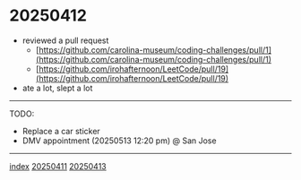 <head><meta name="viewport" content="width=device-width, initial-scale=1.0, user-scalable=yes" /><meta charset="UTF-8"></head>

# 20250412

- reviewed a pull request
	- [https://github.com/carolina-museum/coding-challenges/pull/1](https://github.com/carolina-museum/coding-challenges/pull/1)
	- [https://github.com/irohafternoon/LeetCode/pull/19](https://github.com/irohafternoon/LeetCode/pull/19)
- ate a lot, slept a lot

---

TODO:

- Replace a car sticker
- DMV appointment (20250513 12:20 pm) @ San Jose

---

[index](../../index.html)
[20250411](20250411.html)
[20250413](20250413.html)
